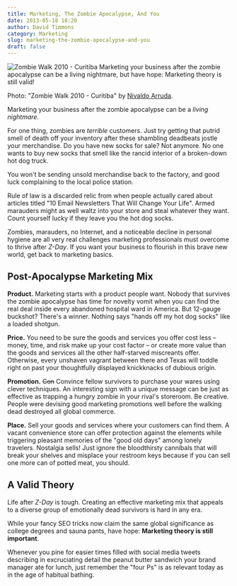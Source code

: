 ```yaml
---
title: Marketing, The Zombie Apocalypse, And You
date: 2013-05-18 18:20
author: David Timmons
category: Marketing
slug: marketing-the-zombie-apocalypse-and-you
draft: false
---
```


![Zombie Walk 2010 - Curitiba][1]
<span class="img-caption">
  Marketing your business after the zombie apocalypse can be a living
  nightmare, but have hope: Marketing theory is still valid!

  Photo: "Zombie Walk 2010 - Curitiba" by [Nivaldo Arruda][2].
</span>

Marketing your business after the zombie apocalypse can be a *living
nightmare*.

For one thing, zombies are *terrible* customers. Just try getting that
putrid smell of death off your inventory after these shambling deadbeats
jostle your merchandise. Do you have new socks for sale? Not anymore. No
one wants to buy new socks that smell like the rancid interior of a
broken-down hot dog truck.

You won't be sending unsold merchandise back to the factory, and good
luck complaining to the local police station.

Rule of law is a discarded relic from when people actually cared about
articles titled "10 Email Newsletters That Will Change Your Life". Armed
marauders might as well waltz into your store and steal whatever they
want. Count yourself lucky if they leave you the hot dog socks.

Zombies, marauders, no Internet, and a noticeable decline in personal
hygiene are all very real challenges marketing professionals must
overcome to thrive after *Z-Day*. If you want your business to flourish
in this brave new world, get back to marketing basics.

## Post-Apocalypse Marketing Mix

**Product.** Marketing starts with a product people want. Nobody that
survives the zombie apocalypse has time for novelty vomit when you can
find the real deal inside every abandoned hospital ward in America. But
12-gauge buckshot? There's a winner. Nothing says "hands off my hot dog
socks" like a loaded shotgun.

**Price.** You need to be sure the goods and services you offer cost
less – money, time, and risk make up your cost factor – or create more
value than the goods and services all the other half-starved miscreants
offer. Otherwise, every unshaven vagrant between there and Texas will
toddle right on past your thoughtfully displayed knickknacks of dubious
origin.

**Promotion.** ~~Con~~ Convince fellow survivors to purchase your wares
using clever techniques. An interesting sign with a unique message can
be just as effective as trapping a hungry zombie in your rival's
storeroom. Be creative. People were devising good marketing promotions
well before the walking dead destroyed all global commerce.

**Place.** Sell your goods and services where your customers can find
them. A vacant convenience store can offer protection against the
elements while triggering pleasant memories of the "good old days" among
lonely travelers. Nostalgia sells! Just ignore the bloodthirsty
cannibals that will break your shelves and misplace your restroom keys
because if you can sell one more can of potted meat, you should.

## A Valid Theory

Life after *Z-Day* is tough. Creating an effective marketing mix that
appeals to a diverse group of emotionally dead survivors is hard in any
era.

While your fancy SEO tricks now claim the same global significance as
college degrees and sauna pants, have hope: **Marketing theory is still
important**.

Whenever you pine for easier times filled with social media tweets
describing in excruciating detail the peanut butter sandwich your brand
manager ate for lunch, just remember the "four Ps" is as relevant today
as in the age of habitual bathing.


[1]: {{imagePath}}2013/05/marketing-the-zombie-apocalypse-and-you0.jpg
  "Marketing After The Zombie Apocalypse"

[2]: http://www.flickr.com/photos/nivaldoarruda/4357660136/
  "View the original photo on Flickr."
